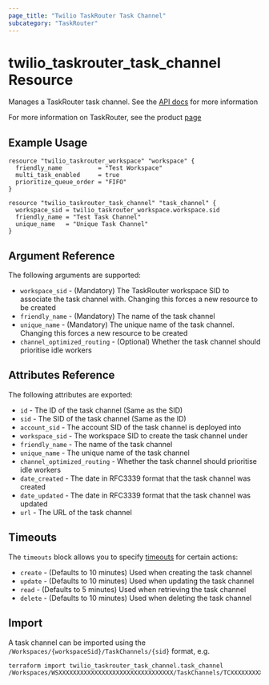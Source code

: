 ```yaml
---
page_title: "Twilio TaskRouter Task Channel"
subcategory: "TaskRouter"
---
```


# twilio_taskrouter_task_channel Resource

Manages a TaskRouter task channel. See the [API docs](https://www.twilio.com/docs/taskrouter/api/task-channel) for more information

For more information on TaskRouter, see the product [page](https://www.twilio.com/taskrouter)

## Example Usage

```hcl
resource "twilio_taskrouter_workspace" "workspace" {
  friendly_name          = "Test Workspace"
  multi_task_enabled     = true
  prioritize_queue_order = "FIFO"
}

resource "twilio_taskrouter_task_channel" "task_channel" {
  workspace_sid = twilio_taskrouter_workspace.workspace.sid
  friendly_name = "Test Task Channel"
  unique_name   = "Unique Task Channel"
}
```

## Argument Reference

The following arguments are supported:

- `workspace_sid` - (Mandatory) The TaskRouter workspace SID to associate the task channel with. Changing this forces a new resource to be created
- `friendly_name` - (Mandatory) The name of the task channel
- `unique_name` - (Mandatory) The unique name of the task channel. Changing this forces a new resource to be created
- `channel_optimized_routing` - (Optional) Whether the task channel should prioritise idle workers

## Attributes Reference

The following attributes are exported:

- `id` - The ID of the task channel (Same as the SID)
- `sid` - The SID of the task channel (Same as the ID)
- `account_sid` - The account SID of the task channel is deployed into
- `workspace_sid` - The workspace SID to create the task channel under
- `friendly_name` - The name of the task channel
- `unique_name` - The unique name of the task channel
- `channel_optimized_routing` - Whether the task channel should prioritise idle workers
- `date_created` - The date in RFC3339 format that the task channel was created
- `date_updated` - The date in RFC3339 format that the task channel was updated
- `url` - The URL of the task channel

## Timeouts

The `timeouts` block allows you to specify [timeouts](https://www.terraform.io/docs/configuration/resources.html#timeouts) for certain actions:

- `create` - (Defaults to 10 minutes) Used when creating the task channel
- `update` - (Defaults to 10 minutes) Used when updating the task channel
- `read` - (Defaults to 5 minutes) Used when retrieving the task channel
- `delete` - (Defaults to 10 minutes) Used when deleting the task channel

## Import

A task channel can be imported using the `/Workspaces/{workspaceSid}/TaskChannels/{sid}` format, e.g.

```shell
terraform import twilio_taskrouter_task_channel.task_channel /Workspaces/WSXXXXXXXXXXXXXXXXXXXXXXXXXXXXXXXX/TaskChannels/TCXXXXXXXXXXXXXXXXXXXXXXXXXXXXXXXX
```
